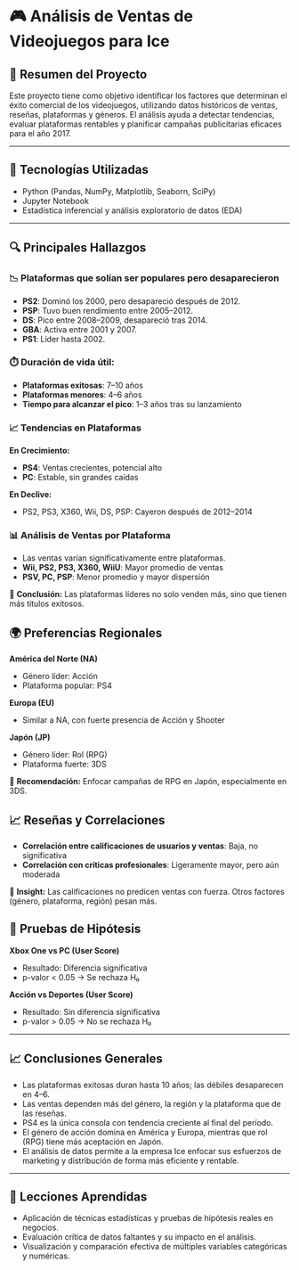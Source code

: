 # 🎮 Análisis de Ventas de Videojuegos para Ice

## 📌 Resumen del Proyecto
Este proyecto tiene como objetivo identificar los factores que determinan el éxito comercial de los videojuegos, utilizando datos históricos de ventas, reseñas, plataformas y géneros. El análisis ayuda a detectar tendencias, evaluar plataformas rentables y planificar campañas publicitarias eficaces para el año 2017.

---

## 📂 Tecnologías Utilizadas
- Python (Pandas, NumPy, Matplotlib, Seaborn, SciPy)
- Jupyter Notebook
- Estadística inferencial y análisis exploratorio de datos (EDA)

---

## 🔍 Principales Hallazgos

### 📉 Plataformas que solían ser populares pero desaparecieron
- **PS2**: Dominó los 2000, pero desapareció después de 2012.
- **PSP**: Tuvo buen rendimiento entre 2005–2012.
- **DS**: Pico entre 2008–2009, desapareció tras 2014.
- **GBA**: Activa entre 2001 y 2007.
- **PS1**: Líder hasta 2002.

### ⏱️ Duración de vida útil:
- **Plataformas exitosas**: 7–10 años
- **Plataformas menores**: 4–6 años
- **Tiempo para alcanzar el pico**: 1–3 años tras su lanzamiento

### 📈 Tendencias en Plataformas
**En Crecimiento:**
- **PS4**: Ventas crecientes, potencial alto
- **PC**: Estable, sin grandes caídas

**En Declive:**
- PS2, PS3, X360, Wii, DS, PSP: Cayeron después de 2012–2014

### 📊 Análisis de Ventas por Plataforma
- Las ventas varían significativamente entre plataformas.
- **Wii, PS2, PS3, X360, WiiU**: Mayor promedio de ventas
- **PSV, PC, PSP**: Menor promedio y mayor dispersión

📌 **Conclusión:** Las plataformas líderes no solo venden más, sino que tienen más títulos exitosos.

## 🌍 Preferencias Regionales

**América del Norte (NA)**
- Género líder: Acción
- Plataforma popular: PS4

**Europa (EU)**
- Similar a NA, con fuerte presencia de Acción y Shooter

**Japón (JP)**
- Género líder: Rol (RPG)
- Plataforma fuerte: 3DS

🔎 **Recomendación:** Enfocar campañas de RPG en Japón, especialmente en 3DS.

## 📈 Reseñas y Correlaciones
- **Correlación entre calificaciones de usuarios y ventas**: Baja, no significativa
- **Correlación con críticas profesionales**: Ligeramente mayor, pero aún moderada

🎯 **Insight:** Las calificaciones no predicen ventas con fuerza. Otros factores (género, plataforma, región) pesan más.

## 🧪 Pruebas de Hipótesis

**Xbox One vs PC (User Score)**
- Resultado: Diferencia significativa
- p-valor < 0.05 → Se rechaza H₀

**Acción vs Deportes (User Score)**
- Resultado: Sin diferencia significativa
- p-valor > 0.05 → No se rechaza H₀

---

## 📈 Conclusiones Generales
- Las plataformas exitosas duran hasta 10 años; las débiles desaparecen en 4–6.
- Las ventas dependen más del género, la región y la plataforma que de las reseñas.
- PS4 es la única consola con tendencia creciente al final del período.
- El género de acción domina en América y Europa, mientras que rol (RPG) tiene más aceptación en Japón.
- El análisis de datos permite a la empresa Ice enfocar sus esfuerzos de marketing y distribución de forma más eficiente y rentable.

---

## 🧠 Lecciones Aprendidas
- Aplicación de técnicas estadísticas y pruebas de hipótesis reales en negocios.
- Evaluación crítica de datos faltantes y su impacto en el análisis.
- Visualización y comparación efectiva de múltiples variables categóricas y numéricas.

